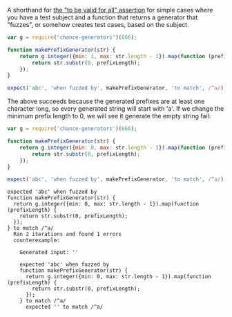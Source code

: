 A shorthand for
[the "to be valid for all" assertion](../../function/to-be-valid-for-all/) for
simple cases where you have a test subject and a function that returns a
generator that "fuzzes", or somehow creates test cases, based on the subject.

```js
var g = require('chance-generators')(666);

function makePrefixGenerator(str) {
    return g.integer({min: 1, max: str.length - 1}).map(function (prefixLength) {
        return str.substr(0, prefixLength);
    });
}

expect('abc', 'when fuzzed by', makePrefixGenerator, 'to match', /^a/);
```

The above succeeds because the generated prefixes are at least one character
long, so every generated string will start with 'a'. If we change the minimum
prefix length to 0, we will see it generate the empty string fail:

```js
var g = require('chance-generators')(666);

function makePrefixGenerator(str) {
    return g.integer({min: 0, max: str.length - 1}).map(function (prefixLength) {
        return str.substr(0, prefixLength);
    });
}

expect('abc', 'when fuzzed by', makePrefixGenerator, 'to match', /^a/);
```

```output
expected 'abc' when fuzzed by
function makePrefixGenerator(str) {
  return g.integer({min: 0, max: str.length - 1}).map(function (prefixLength) {
    return str.substr(0, prefixLength);
  });
} to match /^a/
  Ran 2 iterations and found 1 errors
  counterexample:

    Generated input: ''

    expected 'abc' when fuzzed by
    function makePrefixGenerator(str) {
      return g.integer({min: 0, max: str.length - 1}).map(function (prefixLength) {
        return str.substr(0, prefixLength);
      });
    } to match /^a/
      expected '' to match /^a/
```
